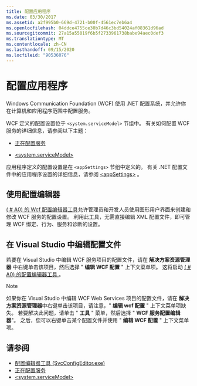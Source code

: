 ```yaml
---
title: 配置应用程序
ms.date: 03/30/2017
ms.assetid: a2f995b0-669d-4721-b00f-4561ec7eb6a4
ms.openlocfilehash: 04ddce4755ce30b7d46c3bd54024af08361d96ad
ms.sourcegitcommit: 27a15a55019f6b5f2733961738babe94aec0def3
ms.translationtype: MT
ms.contentlocale: zh-CN
ms.lasthandoff: 09/15/2020
ms.locfileid: "90536076"
---
```

# <a name="configuring-your-application"></a>配置应用程序
Windows Communication Foundation (WCF) 使用 .NET 配置系统，并允许你在计算机和应用程序范围中配置服务。  
  
 WCF 定义的配置设置位于 `<system.serviceModel>` 节组中。 有关如何配置 WCF 服务的详细信息，请参阅以下主题：  
  
- [正在配置服务](../configuring-services.md)  
  
- [\<system.serviceModel>](../../configure-apps/file-schema/wcf/system-servicemodel.md)  
  
 应用程序定义的配置设置是在 `<appSettings>` 节组中定义的。 有关 .NET 配置文件中的应用程序设置的详细信息，请参阅 [\<appSettings>](/previous-versions/dotnet/netframework-4.0/ms228154(v=vs.100)) 。  
  
## <a name="using-the-configuration-editor"></a>使用配置编辑器  
 [ ( # A0) 的 Wcf 配置编辑器工具](../configuration-editor-tool-svcconfigeditor-exe.md)允许管理员和开发人员使用图形用户界面来创建和修改 WCF 服务的配置设置。 利用此工具，无需直接编辑 XML 配置文件，即可管理 WCF 绑定、行为、服务和诊断的设置。  
  
## <a name="editing-configuration-files-in-visual-studio"></a>在 Visual Studio 中编辑配置文件  
 若要在 Visual Studio 中编辑 WCF 服务项目的配置文件，请在 **解决方案资源管理器** 中右键单击该项目，然后选择 " **编辑 WCF 配置** " 上下文菜单项。 这将启动 [ ( # A0) 的配置编辑器工具 ](../configuration-editor-tool-svcconfigeditor-exe.md)。  
  
> [!NOTE]
> 如果你在 Visual Studio 中编辑 WCF Web Services 项目的配置文件，请在 **解决方案资源管理器**中右键单击该项目，请注意，" **编辑 wcf 配置** " 上下文菜单项缺失。 若要解决此问题，请单击 " **工具** " 菜单，然后选择 " **WCF 服务配置编辑器**"。 之后，您可以右键单击某个配置文件并使用 " **编辑 WCF 配置** " 上下文菜单项。  
  
## <a name="see-also"></a>请参阅

- [配置编辑器工具 (SvcConfigEditor.exe)](../configuration-editor-tool-svcconfigeditor-exe.md)
- [正在配置服务](../configuring-services.md)
- [\<system.serviceModel>](../../configure-apps/file-schema/wcf/system-servicemodel.md)

